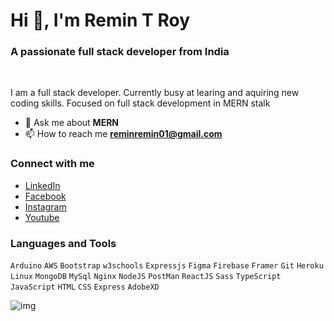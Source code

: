 <h1 >Hi 👋, I'm Remin T Roy</h1>
<h3 >A passionate full stack developer from India</h3><br>

I am a full stack developer. Currently busy at learing and aquiring new coding skills. Focused on full stack development in MERN stalk 

- 💬 Ask me about **MERN**
- 📫 How to reach me **reminremin01@gmail.com**

### Connect with me
- [LinkedIn](https://linkedin.com/in/remin-t-roy)
- [Facebook](https://www.facebook.com/remin.troy)
- [Instagram](https://instagram.com/remin_t_roy)
- [Youtube](https://www.youtube.com/c/reminz)

### Languages and Tools 

`Arduino` `AWS` `Bootstrap` `w3schools` `Expressjs` `Figma` `Firebase` `Framer` `Git` `Heroku` `Linux` `MongoDB` `MySql` `Nginx` `NodeJS` `PostMan` `ReactJS` `Sass` `TypeScript` `JavaScript` `HTML` `CSS` `Express` `AdobeXD` 


![img](https://github-readme-stats.vercel.app/api?username=remindev&show_icons=true&locale=en?theme=dark)    
      
<!--      
![img](https://github-readme-streak-stats.herokuapp.com/?user=remindev&)
-->
